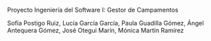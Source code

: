 Proyecto Ingeniería del Software I: Gestor de Campamentos

Sofía Postigo Ruiz,
Lucía García García,
Paula Guadilla Gómez,
Ángel Antequera Gómez,
José Otegui Marín,
Mónica Martín Ramírez

